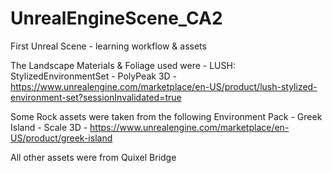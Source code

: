 # UnrealEngineScene_CA2
First Unreal Scene - learning workflow & assets

The Landscape Materials & Foliage used were - LUSH: StylizedEnvironmentSet - PolyPeak 3D - https://www.unrealengine.com/marketplace/en-US/product/lush-stylized-environment-set?sessionInvalidated=true

Some Rock assets were taken from the following Environment Pack - Greek Island - Scale 3D - https://www.unrealengine.com/marketplace/en-US/product/greek-island

All other assets were from Quixel Bridge
